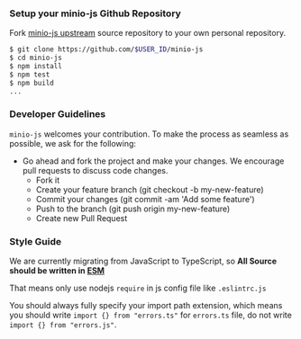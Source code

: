 ### Setup your minio-js Github Repository
Fork [minio-js upstream](https://github.com/minio/minio-js/fork) source repository to your own personal repository.

```bash
$ git clone https://github.com/$USER_ID/minio-js
$ cd minio-js
$ npm install
$ npm test
$ npm build
...
```

###  Developer Guidelines

``minio-js`` welcomes your contribution. To make the process as seamless as possible, we ask for the following:

* Go ahead and fork the project and make your changes. We encourage pull requests to discuss code changes.
    - Fork it
    - Create your feature branch (git checkout -b my-new-feature)
    - Commit your changes (git commit -am 'Add some feature')
    - Push to the branch (git push origin my-new-feature)
    - Create new Pull Request

### Style Guide

We are currently migrating from JavaScript to TypeScript, so **All Source should be written in [ESM](https://developer.mozilla.org/en-US/docs/Web/JavaScript/Guide/Modules)**

That means only use nodejs `require` in js config file like `.eslintrc.js`

You should always fully specify your import path extension,
which means you should write `import {} from "errors.ts"` for `errors.ts` file, do not write `import {} from "errors.js"`.
